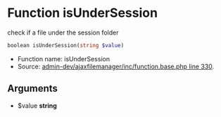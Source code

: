 Function isUnderSession
===========================

check if a file under the session folder



```php
boolean isUnderSession(string $value)
```

* Function name: isUnderSession
* Source: [admin-dev/ajaxfilemanager/inc/function.base.php line 330](https://github.com/PrestaShop/PrestaShop/blob/1.5.6.0/admin-dev/ajaxfilemanager/inc/function.base.php#L330).

Arguments
---------

* $value **string**

